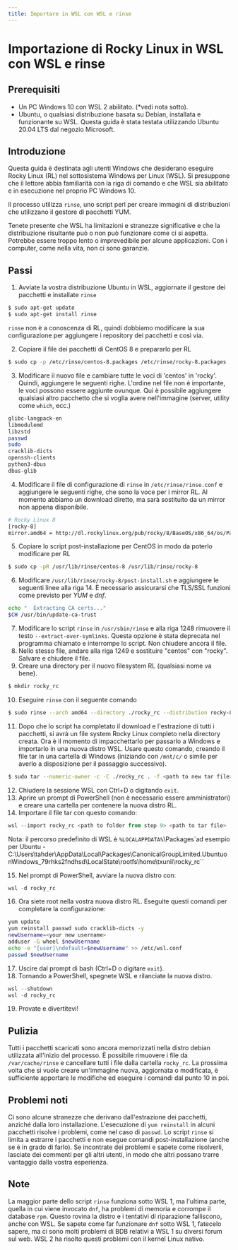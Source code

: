 ```yaml
---
title: Importare in WSL con WSL e rinse
---
```


# Importazione di Rocky Linux in WSL con WSL e rinse

## Prerequisiti
* Un PC Windows 10 con WSL 2 abilitato. (*vedi nota sotto).
* Ubuntu, o qualsiasi distribuzione basata su Debian, installata e funzionante su WSL. Questa guida è stata testata utilizzando Ubuntu 20.04 LTS dal negozio Microsoft.

## Introduzione
Questa guida è destinata agli utenti Windows che desiderano eseguire Rocky Linux (RL) nel sottosistema Windows per Linux (WSL). Si presuppone che il lettore abbia familiarità con la riga di comando e che WSL sia abilitato e in esecuzione nel proprio PC Windows 10.

Il processo utilizza `rinse`, uno script perl per creare immagini di distribuzioni che utilizzano il gestore di pacchetti YUM.

Tenete presente che WSL ha limitazioni e stranezze significative e che la distribuzione risultante può o non può funzionare come ci si aspetta. Potrebbe essere troppo lento o imprevedibile per alcune applicazioni. Con i computer, come nella vita, non ci sono garanzie.

## Passi

1. Avviate la vostra distribuzione Ubuntu in WSL, aggiornate il gestore dei pacchetti e installate `rinse`<br/>
```bash
$ sudo apt-get update
$ sudo apt-get install rinse
```
`rinse` non è a conoscenza di RL, quindi dobbiamo modificare la sua configurazione per aggiungere i repository dei pacchetti e così via.

2. Copiare il file dei pacchetti di CentOS 8 e prepararlo per RL
```bash
$ sudo cp -p /etc/rinse/centos-8.packages /etc/rinse/rocky-8.packages
```
3. Modificare il nuovo file e cambiare tutte le voci di 'centos' in 'rocky'. Quindi, aggiungere le seguenti righe. L'ordine nel file non è importante, le voci possono essere aggiunte ovunque. Qui è possibile aggiungere qualsiasi altro pacchetto che si voglia avere nell'immagine (server, utility come `which`, ecc.)
```bash
glibc-langpack-en
libmodulemd
libzstd
passwd
sudo
cracklib-dicts
openssh-clients
python3-dbus
dbus-glib
```
4. Modificare il file di configurazione di `rinse` in `/etc/rinse/rinse.conf` e aggiungere le seguenti righe, che sono la voce per i mirror RL. Al momento abbiamo un download diretto, ma sarà sostituito da un mirror non appena disponibile.
```bash
# Rocky Linux 8
[rocky-8]
mirror.amd64 = http://dl.rockylinux.org/pub/rocky/8/BaseOS/x86_64/os/Packages/
```
5. Copiare lo script post-installazione per CentOS in modo da poterlo modificare per RL
```bash
$ sudo cp -pR /usr/lib/rinse/centos-8 /usr/lib/rinse/rocky-8
```
6. Modificare `/usr/lib/rinse/rocky-8/post-install.sh` e aggiungere le seguenti linee alla riga 14. È necessario assicurarsi che TLS/SSL funzioni come previsto per *YUM* e *dnf*.
```bash
echo "  Extracting CA certs..."
$CH /usr/bin/update-ca-trust
```
7. Modificare lo script `rinse` in `/usr/sbin/rinse` e alla riga 1248 rimuovere il testo `--extract-over-symlinks`. Questa opzione è stata deprecata nel programma chiamato e interrompe lo script. Non chiudere ancora il file.
8. Nello stesso file, andare alla riga 1249 e sostituire "centos" con "rocky". Salvare e chiudere il file.
9. Creare una directory per il nuovo filesystem RL (qualsiasi nome va bene).
```bash
$ mkdir rocky_rc
```
10. Eseguire `rinse` con il seguente comando
```bash
$ sudo rinse --arch amd64 --directory ./rocky_rc --distribution rocky-8
```
11. Dopo che lo script ha completato il download e l'estrazione di tutti i pacchetti, si avrà un file system Rocky Linux completo nella directory creata. Ora è il momento di impacchettarlo per passarlo a Windows e importarlo in una nuova distro WSL. Usare questo comando, creando il file tar in una cartella di Windows (iniziando con `/mnt/c/` o simile per averlo a disposizione per il passaggio successivo).
```bash
$ sudo tar --numeric-owner -c -C ./rocky_rc . -f <path to new tar file>
```
12. Chiudere la sessione WSL con Ctrl+D o digitando `exit`.
13. Aprire un prompt di PowerShell (non è necessario essere amministratori) e creare una cartella per contenere la nuova distro RL.
14. Importare il file tar con questo comando:
```PowerShell
wsl --import rocky_rc <path to folder from step 9> <path to tar file>
```
Nota: il percorso predefinito di WSL è `%LOCALAPPDATA%`\Packages\`ad esempio per Ubuntu - C:\Users\tahder\AppData\Local\Packages\CanonicalGroupLimited.UbuntuonWindows_79rhks2fndhsd\LocalState\rootfs\home\txunil\rocky_rc``

15. Nel prompt di PowerShell, avviare la nuova distro con:
```PowerShell
wsl -d rocky_rc
```
16. Ora siete root nella vostra nuova distro RL. Eseguite questi comandi per completare la configurazione:
```bash
yum update
yum reinstall passwd sudo cracklib-dicts -y
newUsername=<your new username>
adduser -G wheel $newUsername
echo -e "[user]\ndefault=$newUsername" >> /etc/wsl.conf
passwd $newUsername
```
17. Uscire dal prompt di bash (Ctrl+D o digitare `exit`).
18. Tornando a PowerShell, spegnete WSL e rilanciate la nuova distro.
```PowerShell
wsl --shutdown
wsl -d rocky_rc
```
19. Provate e divertitevi!

## Pulizia
Tutti i pacchetti scaricati sono ancora memorizzati nella distro debian utilizzata all'inizio del processo. È possibile rimuovere i file da `/var/cache/rinse` e cancellare tutti i file dalla cartella `rocky_rc`. La prossima volta che si vuole creare un'immagine nuova, aggiornata o modificata, è sufficiente apportare le modifiche ed eseguire i comandi dal punto 10 in poi.

## Problemi noti
Ci sono alcune stranezze che derivano dall'estrazione dei pacchetti, anziché dalla loro installazione. L'esecuzione di `yum reinstall` in alcuni pacchetti risolve i problemi, come nel caso di `passwd`. Lo script `rinse` si limita a estrarre i pacchetti e non esegue comandi post-installazione (anche se è in grado di farlo). Se incontrate dei problemi e sapete come risolverli, lasciate dei commenti per gli altri utenti, in modo che altri possano trarre vantaggio dalla vostra esperienza.

## Note
La maggior parte dello script `rinse` funziona sotto WSL 1, ma l'ultima parte, quella in cui viene invocato `dnf`, ha problemi di memoria e corrompe il database `rpm`. Questo rovina la distro e i tentativi di riparazione falliscono, anche con WSL. Se sapete come far funzionare `dnf` sotto WSL 1, fatecelo sapere, ma ci sono molti problemi di BDB relativi a WSL 1 su diversi forum sul web. WSL 2 ha risolto questi problemi con il kernel Linux nativo.
